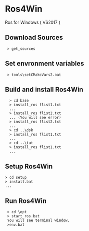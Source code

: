 # Ros4Win
Ros for Windows ( VS2017 )

## Download Sources
~~~
 > get_sources
~~~

## Set envronment variables
~~~
 > tools\setCMakeVars2.bat
~~~

## Build and install Ros4Win
~~~
  > cd base
  > install_ros flist1.txt
  ...
  > install_ros flist2.txt
  ... (You will see error)
  > install_ros flist2.txt
  ...
  > cd ..\dsk
  > install_ros flist1.txt
  ...
  > cd ..\tut
  > install_ros flist1.txt
  ...
~~~

## Setup Ros4Win
 ~~~
 > cd setup
 > install.bat
 ...
~~~ 

## Run Ros4Win
~~~
 > cd \opt
 > start_ros.bat
 You will see terminal window.
 >env.bat
 ~~~
